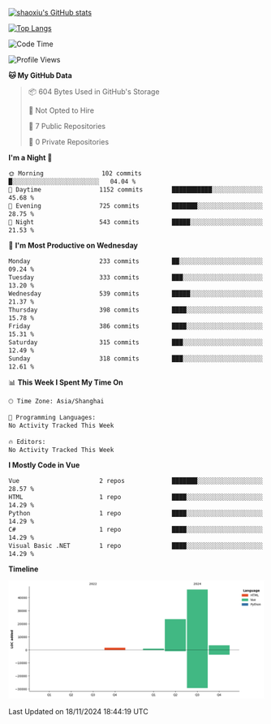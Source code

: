 [![shaoxiu's GitHub stats](https://github-readme-stats.vercel.app/api?username=shaoxiu&count_private=true&show_icons=true)](https://github.com/anuraghazra/github-readme-stats)

[![Top Langs](https://github-readme-stats.vercel.app/api/top-langs/?username=shaoxiu&layout=compact)](https://github.com/anuraghazra/github-readme-stats)


<!--START_SECTION:waka-->
![Code Time](http://img.shields.io/badge/Code%20Time-108%20hrs%203%20mins-blue)

![Profile Views](http://img.shields.io/badge/Profile%20Views-0-blue)

**🐱 My GitHub Data** 

> 📦 604 Bytes Used in GitHub's Storage 
 > 
> 🚫 Not Opted to Hire
 > 
> 📜 7 Public Repositories 
 > 
> 🔑 0 Private Repositories 
 > 
**I'm a Night 🦉** 

```text
🌞 Morning                102 commits         █░░░░░░░░░░░░░░░░░░░░░░░░   04.04 % 
🌆 Daytime                1152 commits        ███████████░░░░░░░░░░░░░░   45.68 % 
🌃 Evening                725 commits         ███████░░░░░░░░░░░░░░░░░░   28.75 % 
🌙 Night                  543 commits         █████░░░░░░░░░░░░░░░░░░░░   21.53 % 
```
📅 **I'm Most Productive on Wednesday** 

```text
Monday                   233 commits         ██░░░░░░░░░░░░░░░░░░░░░░░   09.24 % 
Tuesday                  333 commits         ███░░░░░░░░░░░░░░░░░░░░░░   13.20 % 
Wednesday                539 commits         █████░░░░░░░░░░░░░░░░░░░░   21.37 % 
Thursday                 398 commits         ████░░░░░░░░░░░░░░░░░░░░░   15.78 % 
Friday                   386 commits         ████░░░░░░░░░░░░░░░░░░░░░   15.31 % 
Saturday                 315 commits         ███░░░░░░░░░░░░░░░░░░░░░░   12.49 % 
Sunday                   318 commits         ███░░░░░░░░░░░░░░░░░░░░░░   12.61 % 
```


📊 **This Week I Spent My Time On** 

```text
🕑︎ Time Zone: Asia/Shanghai

💬 Programming Languages: 
No Activity Tracked This Week

🔥 Editors: 
No Activity Tracked This Week
```

**I Mostly Code in Vue** 

```text
Vue                      2 repos             ███████░░░░░░░░░░░░░░░░░░   28.57 % 
HTML                     1 repo              ████░░░░░░░░░░░░░░░░░░░░░   14.29 % 
Python                   1 repo              ████░░░░░░░░░░░░░░░░░░░░░   14.29 % 
C#                       1 repo              ████░░░░░░░░░░░░░░░░░░░░░   14.29 % 
Visual Basic .NET        1 repo              ████░░░░░░░░░░░░░░░░░░░░░   14.29 % 
```



**Timeline**

![Lines of Code chart](https://raw.githubusercontent.com/shaoxiu/shaoxiu/main/assets/bar_graph.png)


 Last Updated on 18/11/2024 18:44:19 UTC
<!--END_SECTION:waka-->
